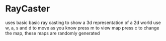# RayCaster
uses basic basic ray casting to show a 3d representation of a 2d world
use w, a, s and d to move as you know
press m to view map
press c to change the map, these maps are randomly generated

